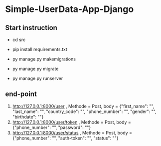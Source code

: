 # Simple-UserData-App-Django
## Start instruction 

- cd src

- pip install requirements.txt

- py manage.py makemigrations

- py manage.py migrate

- py manage.py runserver

## end-point

1. http://127.0.0.1:8000/user , Methode = Post, body = {"first_name": "", "last_name": "", "country_code": "", "phone_number": "", "gender": "", "birthdate": ""}
2. http://127.0.0.1:8000/user/token , Methode = Post, body = {"phone_number": "", "password": ""}
3. http://127.0.0.1:8000/user/status , Methode = Post, body = {"phone_number": "", "auth-token": "", "status": ""}
